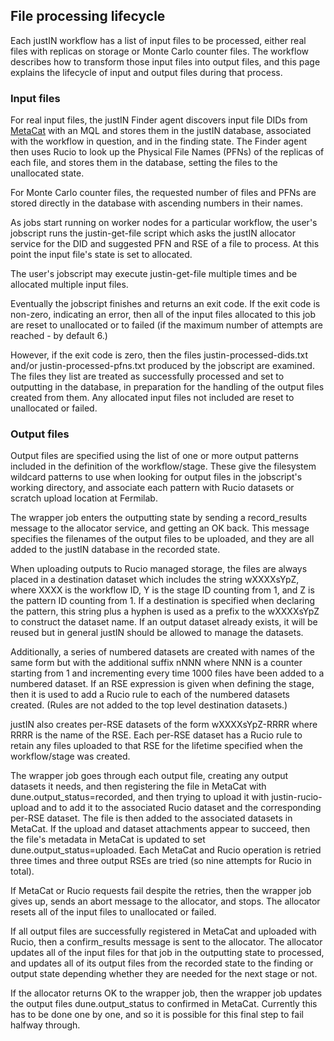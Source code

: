 ## File processing lifecycle

Each justIN workflow has a list of input files to be processed, either real
files with replicas on storage or Monte Carlo counter files. The workflow
describes how to transform those input files into output files, and this
page explains the lifecycle of input and output files during that process.

### Input files

For real input files, the justIN Finder agent discovers input file DIDs from 
[MetaCat](https://metacat.readthedocs.io/en/latest/) 
with an MQL and stores them in the justIN database, associated with
the workflow in question, and in the finding state. 
The Finder agent then uses Rucio to look up the 
Physical File Names (PFNs) of the replicas of each file, and stores them
in the database, setting the files to the unallocated state.

For Monte Carlo counter files, the requested number of files and PFNs are
stored directly in the database with ascending numbers in their names.

As jobs start running on worker nodes for a particular workflow, the user's
jobscript runs the justin-get-file script which asks the justIN allocator
service for the DID and suggested PFN and RSE of a file to process. At this
point the input file's state is set to allocated.

The user's jobscript may execute justin-get-file multiple times and be
allocated multiple input files.

Eventually the jobscript finishes and returns an exit code. If the exit code
is non-zero, indicating an error, then all of the input files allocated to
this job are reset to unallocated or to failed (if the maximum number of
attempts are reached - by default 6.)

However, if the exit code is zero, then the files justin-processed-dids.txt
and/or justin-processed-pfns.txt produced by the jobscript are examined. The
files they list are treated as successfully processed and set to outputting
in the database, in preparation for the handling of the output files
created from them. Any allocated input files not included are reset to
unallocated or failed.

### Output files

Output files are specified using the list of one or more output patterns
included in the definition of the workflow/stage. These give the filesystem
wildcard patterns to use when looking for output files in the jobscript's
working directory, and associate each pattern with Rucio datasets or scratch
upload location at Fermilab. 

The wrapper job enters the outputting state by sending a record_results
message to the allocator service, and getting an OK back. This message
specifies the filenames of the output files to be uploaded, and they are all
added to the justIN database in the recorded state.

When uploading outputs to Rucio managed storage, the files are always placed
in a destination dataset which includes the string wXXXXsYpZ, where 
XXXX is the workflow ID, Y is the stage
ID counting from 1, and Z is the pattern ID counting from 1. If a
destination is specified when declaring the pattern, this string plus a 
hyphen is used as a prefix to the wXXXXsYpZ to construct the dataset name.
If an output dataset already exists, it will be
reused but in general justIN should be allowed to manage the datasets.

Additionally, a series of numbered datasets are created with names of the
same form but with the additional suffix nNNN where NNN is a
counter starting from 1 and incrementing every time 1000 files have been
added to a numbered dataset. If an RSE expression is given when defining
the stage, then it is used to add a Rucio rule to each of the numbered
datasets created. (Rules are not added to the top level destination
datasets.)

justIN also creates per-RSE datasets of the form wXXXXsYpZ-RRRR
where RRRR is the name of the RSE. Each per-RSE dataset has a Rucio rule
to retain any files uploaded to that RSE for the lifetime specified when the
workflow/stage was created.

The wrapper job goes through each output file, creating any output datasets it
needs, and then registering the file in 
MetaCat with dune.output_status=recorded, and then trying to upload it with
justin-rucio-upload and to add it to the associated Rucio dataset and the
corresponding per-RSE dataset. The file is then added to the associated 
datasets in MetaCat.
If the upload and dataset attachments appear to succeed, then the
file's metadata in MetaCat is updated to set dune.output_status=uploaded.
Each MetaCat and Rucio operation is retried three times and three output
RSEs are tried (so nine attempts for Rucio in total). 

If MetaCat or Rucio
requests fail despite the retries, then the wrapper job gives up, sends an
abort message to the allocator, and stops. The allocator resets all of the 
input files to unallocated or failed.

If all output files are successfully registered in MetaCat and uploaded with
Rucio, then a confirm_results message is sent to the allocator. The
allocator updates all of the input files for that job in the outputting
state to processed, and updates all of its output files from the recorded
state to the finding or output state depending whether they are needed for
the next stage or not. 

If the allocator returns OK to the wrapper job, then the wrapper job updates the
output files dune.output_status to confirmed in MetaCat. Currently this has
to be done one by one, and so it is possible for this final step to fail 
halfway through.
